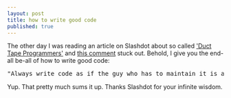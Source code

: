 ```yaml
---
layout: post
title: how to write good code
published: true
---
```


The other day I was reading an article on Slashdot about so called ['Duct Tape Programmers'](http://developers.slashdot.org/story/09/09/25/1257226/The-Duct-Tape-Programmer) and [this comment](http://developers.slashdot.org/comments.pl?sid=1382191&cid=29540129) stuck out. Behold, I give you the end-all be-all of how to write good code:

<pre>
"Always write code as if the guy who has to maintain it is a sociopath who knows where you live."
</pre>

Yup. That pretty much sums it up. Thanks Slashdot for your infinite wisdom.
